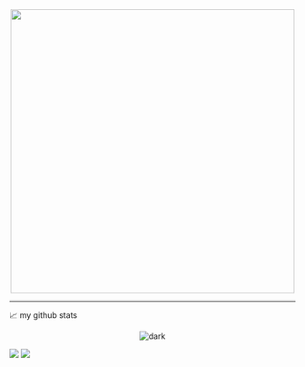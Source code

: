 <div id="header" align="center">
  <img src="https://ne-kurim.ru/forum/attachments/kot-pechataet-gif.1251955/" width="500"/>
</div>

---

📈 my github stats

<p align="center"> <img src="https://github-readme-stats.vercel.app/api?username=Anstice23&show_icons=true&theme=dark" alt="dark" />

![](https://raw.githubusercontent.com/Anstice23/github-stats-transparent/output/generated/overview.svg)
![](https://raw.githubusercontent.com/Anstice23/github-stats-transparent/output/generated/languages.svg)
